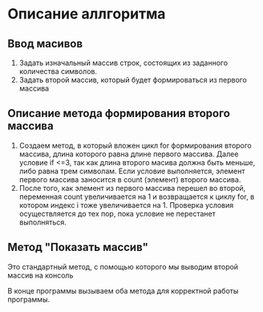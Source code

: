 # Описание аллгоритма
## Ввод масивов
1. Задать изначальный массив строк, состоящих из заданного количества символов.
2. Задать второй массив, который будет формироваться из первого массива

## Описание метода формирования второго массива

1. Создаем метод, в который вложен цикл for формирования второго массива, длина которого равна длине первого массива. Далее условие if <=3, так как длина второго масива должна быть меньше, либо равна трем символам. Если условие выполняется, элемент первого массива заносится в count (элемент) второго массива.
2. После того, как элемент из первого массива перешел во второй, переменная count увеличивается на 1 и возвращается к циклу for, в котором индекс i тоже увеличивается на 1. Проверка условия осуществляется до тех пор, пока условие не перестанет выполняться.

## Метод "Показать массив"
Это стандартный метод, с помощью которого мы выводим второй массив на консоль

В конце программы вызываем оба метода для корректной работы программы.

